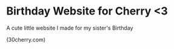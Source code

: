 # Birthday Website for Cherry <3

A cute little website I made for my sister's Birthday

(30cherry.com)
